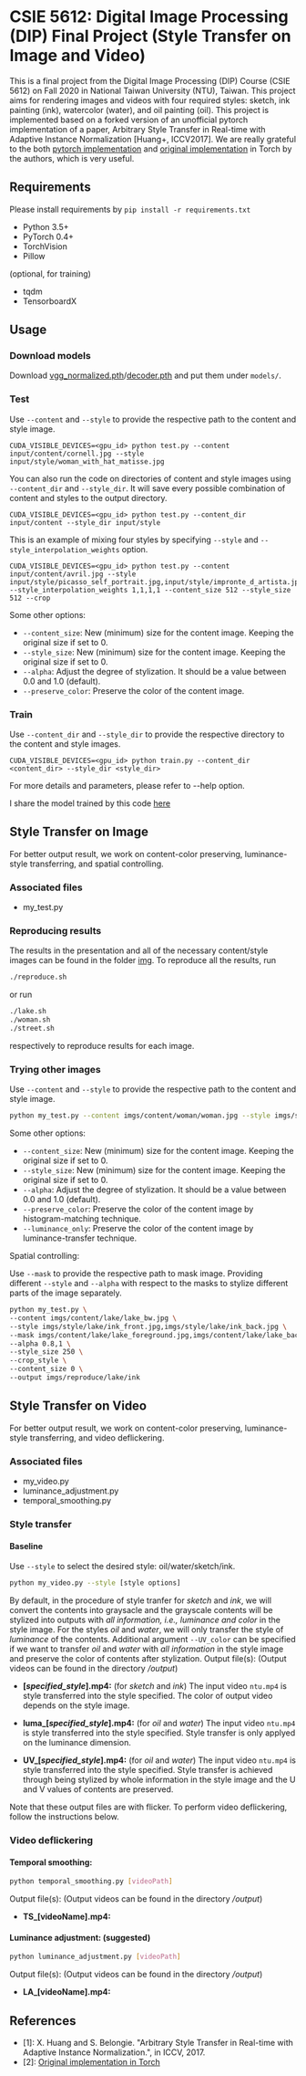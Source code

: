 # CSIE 5612: Digital Image Processing (DIP) Final Project (Style Transfer on Image and Video)

This is a final project from the Digital Image Processing (DIP) Course (CSIE 5612) on Fall 2020 in National Taiwan University (NTU), Taiwan. This project aims for rendering images and videos with four required styles: sketch, ink painting (ink), watercolor (water), and oil painting (oil). This project is implemented based on a forked version of an unofficial pytorch implementation of a paper, Arbitrary Style Transfer in Real-time with Adaptive Instance Normalization [Huang+, ICCV2017].
We are really grateful to the both [pytorch implementation](https://github.com/naoto0804/pytorch-AdaIN) and [original implementation](https://github.com/xunhuang1995/AdaIN-style) in Torch by the authors, which is very useful.

## Requirements
Please install requirements by `pip install -r requirements.txt`

- Python 3.5+
- PyTorch 0.4+
- TorchVision
- Pillow

(optional, for training)
- tqdm
- TensorboardX

## Usage

### Download models
Download [vgg_normalized.pth](https://drive.google.com/file/d/1bMfhMMwPeXnYSQI6cDWElSZxOxc6aVyr/view?usp=sharing)/[decoder.pth](https://drive.google.com/file/d/1EpkBA2K2eYILDSyPTt0fztz59UjAIpZU/view?usp=sharing) and put them under `models/`.

### Test
Use `--content` and `--style` to provide the respective path to the content and style image.
```
CUDA_VISIBLE_DEVICES=<gpu_id> python test.py --content input/content/cornell.jpg --style input/style/woman_with_hat_matisse.jpg
```

You can also run the code on directories of content and style images using `--content_dir` and `--style_dir`. It will save every possible combination of content and styles to the output directory.
```
CUDA_VISIBLE_DEVICES=<gpu_id> python test.py --content_dir input/content --style_dir input/style
```

This is an example of mixing four styles by specifying `--style` and `--style_interpolation_weights` option.
```
CUDA_VISIBLE_DEVICES=<gpu_id> python test.py --content input/content/avril.jpg --style input/style/picasso_self_portrait.jpg,input/style/impronte_d_artista.jpg,input/style/trial.jpg,input/style/antimonocromatismo.jpg --style_interpolation_weights 1,1,1,1 --content_size 512 --style_size 512 --crop
```

Some other options:
* `--content_size`: New (minimum) size for the content image. Keeping the original size if set to 0.
* `--style_size`: New (minimum) size for the content image. Keeping the original size if set to 0.
* `--alpha`: Adjust the degree of stylization. It should be a value between 0.0 and 1.0 (default).
* `--preserve_color`: Preserve the color of the content image.


### Train
Use `--content_dir` and `--style_dir` to provide the respective directory to the content and style images.
```
CUDA_VISIBLE_DEVICES=<gpu_id> python train.py --content_dir <content_dir> --style_dir <style_dir>
```

For more details and parameters, please refer to --help option.

I share the model trained by this code [here](https://drive.google.com/file/d/1YIBRdgGBoVllLhmz_N7PwfeP5V9Vz2Nr/view?usp=sharing)

## Style Transfer on Image
For better output result, we work on content-color preserving, luminance-style transferring, and spatial controlling.

### Associated files
- my_test.py

### Reproducing results
The results in the presentation and all of the necessary content/style images can be found in the folder [img](https://github.com/tundergod/pytorch-AdaIN/tree/master/imgs).
To reproduce all the results, run
```bash
./reproduce.sh
```
or run
```bash
./lake.sh
./woman.sh
./street.sh
```
respectively to reproduce results for each image.

### Trying other images
Use `--content` and `--style` to provide the respective path to the content and style image.
```bash
python my_test.py --content imgs/content/woman/woman.jpg --style imgs/style/woman/oil.png
```
Some other options:
* `--content_size`: New (minimum) size for the content image. Keeping the original size if set to 0.
* `--style_size`: New (minimum) size for the content image. Keeping the original size if set to 0.
* `--alpha`: Adjust the degree of stylization. It should be a value between 0.0 and 1.0 (default).
* `--preserve_color`: Preserve the color of the content image by histogram-matching technique.
* `--luminance_only`: Preserve the color of the content image by luminance-transfer technique.

Spatial controlling:

Use `--mask` to provide the respective path to mask image.
Providing different `--style` and `--alpha` with respect to the masks to stylize different parts of the image separately.
```bash
python my_test.py \
--content imgs/content/lake/lake_bw.jpg \
--style imgs/style/lake/ink_front.jpg,imgs/style/lake/ink_back.jpg \
--mask imgs/content/lake/lake_foreground.jpg,imgs/content/lake/lake_background.jpg \
--alpha 0.8,1 \
--style_size 250 \
--crop_style \
--content_size 0 \
--output imgs/reproduce/lake/ink
```

## Style Transfer on Video
For better output result, we work on content-color preserving, luminance-style transferring, and video deflickering.

### Associated files
- my_video.py
- luminance_adjustment.py
- temporal_smoothing.py

### Style transfer
#### Baseline
Use `--style` to select the desired style: oil/water/sketch/ink.
```bash
python my_video.py --style [style options]
```
By default, in the procedure of style tranfer for *sketch* and *ink*, we will convert the contents into graysacle and the grayscale contents will be stylized into outputs with *all information, i.e., luminance and color* in the style image.
For the styles *oil* and *water*, we will only transfer the style of *luminance* of the contents.
Additional argument `--UV_color` can be specified if we want to transfer *oil* and *water* with *all information* in the style image and preserve the color of contents after stylization.
Output file(s):
(Output videos can be found in the directory */output*)

- **[*specified_style*].mp4:** (for *sketch* and *ink*)
The input video `ntu.mp4` is style transferred into the style specified.
The color of output video depends on the style image.

- **luma_[*specified_style*].mp4:** (for *oil* and *water*)
The input video `ntu.mp4` is style transferred into the style specified.
Style transfer is only applyed on the luminance dimension.

- **UV_[*specified_style*].mp4:** (for *oil* and *water*)
The input video `ntu.mp4` is style transferred into the style specified.
Style transfer is achieved through being stylized by whole information in the style image and the U and V values of contents are preserved.

Note that these output files are with flicker.
To perform video deflickering, follow the instructions below.

### Video deflickering
#### Temporal smoothing:
```bash
python temporal_smoothing.py [videoPath]
```
Output file(s):
(Output videos can be found in the directory */output*)

- **TS_[videoName].mp4:**

#### Luminance adjustment: (suggested)
```bash
python luminance_adjustment.py [videoPath]
```
Output file(s):
(Output videos can be found in the directory */output*)
- **LA_[videoName].mp4:**

## References
- [1]: X. Huang and S. Belongie. "Arbitrary Style Transfer in Real-time with Adaptive Instance Normalization.", in ICCV, 2017.
- [2]: [Original implementation in Torch](https://github.com/xunhuang1995/AdaIN-style)
